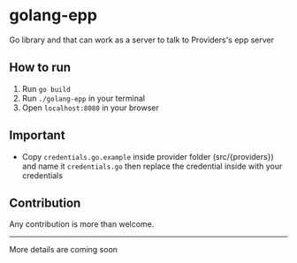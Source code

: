 # golang-epp
Go library and that can work as a server to talk to Providers's epp server

## How to run
1. Run `go build`
2. Run `./golang-epp` in your terminal
3. Open `localhost:8080` in your browser

## Important
- Copy `credentials.go.example` inside provider folder (src/{providers}) and name it `credentials.go` then replace the credential inside with your credentials

## Contribution
Any contribution is more than welcome.

---

More details are coming soon
